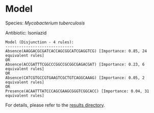 
# Model

Species: *Mycobacterium tuberculosis*

Antibiotic: Isoniazid

```
Model (Disjunction - 4 rules):
------------------------------
Absence(AAGGACGCGATCACCAGCGGCATCGAGGTCG) [Importance: 0.85, 24 equivalent rules]
OR
Absence(ACCGATTTCGGCCCGGCCGCGGCGAGACGAT) [Importance: 0.23, 6 equivalent rules]
OR
Absence(CATCGTGCCGTGAAGTCGCTGTCAGGCAAAG) [Importance: 0.05, 2 equivalent rules]
OR
Presence(ACAATTTATCCCAGCGAAGCGGGTCGGCACC) [Importance: 0.04, 31 equivalent rules]

```

For details, please refer to the [results directory](../../../../../results/scm_b/mycobacterium%20tuberculosis/isoniazid/repeat_0/).

